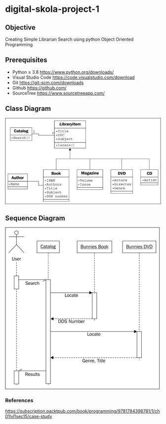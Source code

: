 # digital-skola-project-1

## Objective
Creating Simple Librarian Search using python Object Oriented Programming

## Prerequisites
- Python ≥ 3.8 https://www.python.org/downloads/
- Visual Studio Code https://code.visualstudio.com/download
- Git https://git-scm.com/downloads
- Github https://github.com/
- SourceTree https://www.sourcetreeapp.com/

## Class Diagram
![uml_diagram](images/uml_diagram.webp)

## Sequence Diagram
![sequence_diagram](images/uml_sequence_diagram.webp)


### References
https://subscription.packtpub.com/book/programming/9781784398781/1/ch01lvl1sec15/case-study
